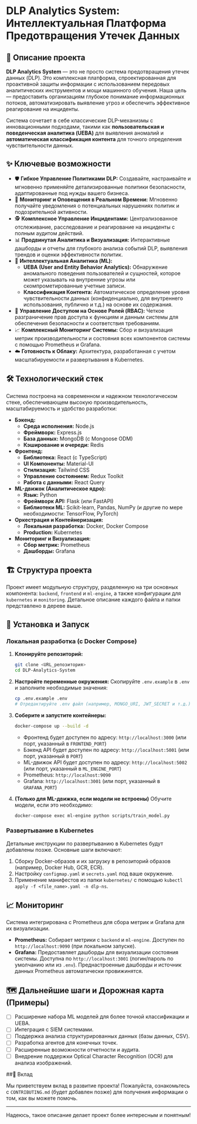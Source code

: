 ﻿# DLP Analytics System: Интеллектуальная Платформа Предотвращения Утечек Данных

## 🚀 Описание проекта

**DLP Analytics System** — это не просто система предотвращения утечек данных (DLP). Это комплексная платформа, спроектированная для проактивной защиты информации с использованием передовых аналитических инструментов и мощи машинного обучения. Наша цель — предоставить организациям глубокое понимание информационных потоков, автоматизировать выявление угроз и обеспечить эффективное реагирование на инциденты.

Система сочетает в себе классические DLP-механизмы с инновационными подходами, такими как **пользовательская и поведенческая аналитика (UEBA)** для выявления аномалий и **автоматическая классификация контента** для точного определения чувствительности данных.

## ✨ Ключевые возможности

*   🛡️ **Гибкое Управление Политиками DLP:** Создавайте, настраивайте и мгновенно применяйте детализированные политики безопасности, адаптированные под нужды вашего бизнеса.
*   📡 **Мониторинг и Оповещения в Реальном Времени:** Мгновенно получайте уведомления о потенциальных нарушениях политик и подозрительной активности.
*   🕵️ **Комплексное Управление Инцидентами:** Централизованное отслеживание, расследование и реагирование на инциденты с полным аудитом действий.
*   📊 **Продвинутая Аналитика и Визуализация:** Интерактивные дашборды и отчеты для глубокого анализа событий DLP, выявления трендов и оценки эффективности политик.
*   🤖 **Интеллектуальная Аналитика (ML):**
    *   **UEBA (User and Entity Behavior Analytics):** Обнаружение аномального поведения пользователей и сущностей, которое может указывать на внутренние угрозы или скомпрометированные учетные записи.
    *   **Классификация Контента:** Автоматическое определение уровня чувствительности данных (конфиденциально, для внутреннего использования, публично и т.д.) на основе их содержания.
*   👤 **Управление Доступом на Основе Ролей (RBAC):** Четкое разграничение прав доступа к функциям и данным системы для обеспечения безопасности и соответствия требованиям.
*   📈 **Комплексный Мониторинг Системы:** Сбор и визуализация метрик производительности и состояния всех компонентов системы с помощью Prometheus и Grafana.
*   ☁️ **Готовность к Облаку:** Архитектура, разработанная с учетом масштабируемости и развертывания в Kubernetes.

## 🛠️ Технологический стек

Система построена на современном и надежном технологическом стеке, обеспечивающем высокую производительность, масштабируемость и удобство разработки:

*   **Бэкенд:**
    *   **Среда исполнения:** Node.js
    *   **Фреймворк:** Express.js
    *   **База данных:** MongoDB (с Mongoose ODM)
    *   **Кэширование и очереди:** Redis
*   **Фронтенд:**
    *   **Библиотека:** React (с TypeScript)
    *   **UI Компоненты:** Material-UI
    *   **Стилизация:** Tailwind CSS
    *   **Управление состоянием:** Redux Toolkit
    *   **Работа с данными:** React Query
*   **ML-движок (Аналитическое ядро):**
    *   **Язык:** Python
    *   **Фреймворк API:** Flask (или FastAPI)
    *   **Библиотеки ML:** Scikit-learn, Pandas, NumPy (и другие по мере необходимости: TensorFlow, PyTorch)
*   **Оркестрация и Контейнеризация:**
    *   **Локальная разработка:** Docker, Docker Compose
    *   **Production:** Kubernetes
*   **Мониторинг и Визуализация:**
    *   **Сбор метрик:** Prometheus
    *   **Дашборды:** Grafana

## 🏗️ Структура проекта

Проект имеет модульную структуру, разделенную на три основных компонента: `backend`, `frontend` и `ml-engine`, а также конфигурации для `kubernetes` и `monitoring`. Детальное описание каждого файла и папки представлено в дереве выше.

## 🚀 Установка и Запуск

### Локальная разработка (с Docker Compose)

1.  **Клонируйте репозиторий:**
    ```bash
    git clone <URL_репозитория>
    cd DLP-Analytics-System
    ```
2.  **Настройте переменные окружения:**
    Скопируйте `.env.example` в `.env` и заполните необходимые значения:
    ```bash
    cp .env.example .env
    # Отредактируйте .env файл (например, MONGO_URI, JWT_SECRET и т.д.)
    ```
3.  **Соберите и запустите контейнеры:**
    ```bash
    docker-compose up --build -d
    ```
    *   Фронтенд будет доступен по адресу: `http://localhost:3000` (или порт, указанный в `FRONTEND_PORT`)
    *   Бэкенд API будет доступен по адресу: `http://localhost:5001` (или порт, указанный в `PORT`)
    *   ML-движок API будет доступен по адресу: `http://localhost:5002` (или порт, указанный в `ML_ENGINE_PORT`)
    *   Prometheus: `http://localhost:9090`
    *   Grafana: `http://localhost:3001` (или порт, указанный в `GRAFANA_PORT`)

4.  **(Только для ML-движка, если модели не встроены)** Обучите модели, если это необходимо:
    ```bash
    docker-compose exec ml-engine python scripts/train_model.py
    ```

### Развертывание в Kubernetes

Детальные инструкции по развертыванию в Kubernetes будут добавлены позже. Основные шаги включают:

1.  Сборку Docker-образов и их загрузку в репозиторий образов (например, Docker Hub, GCR, ECR).
2.  Настройку `configmap.yaml` и `secrets.yaml` под ваше окружение.
3.  Применение манифестов из папки `kubernetes/` с помощью `kubectl apply -f <file_name>.yaml -n dlp-ns`.

## 📈 Мониторинг

Система интегрирована с Prometheus для сбора метрик и Grafana для их визуализации.

*   **Prometheus:** Собирает метрики с `backend` и `ml-engine`. Доступен по `http://localhost:9090` (при локальном запуске).
*   **Grafana:** Предоставляет дашборды для визуализации состояния системы. Доступна по `http://localhost:3001` (логин/пароль по умолчанию или из `.env`). Преднастроенные дашборды и источник данных Prometheus автоматически провижинятся.

## 🗺️ Дальнейшие шаги и Дорожная карта (Примеры)

*   [ ] Расширение набора ML моделей для более точной классификации и UEBA.
*   [ ] Интеграция с SIEM системами.
*   [ ] Поддержка анализа структурированных данных (базы данных, CSV).
*   [ ] Разработка агентов для конечных точек.
*   [ ] Расширенные возможности отчетности и аудита.
*   [ ] Внедрение поддержки Optical Character Recognition (OCR) для анализа изображений.

##🤝 Вклад

Мы приветствуем вклад в развитие проекта! Пожалуйста, ознакомьтесь с `CONTRIBUTING.md` (будет добавлен позже) для получения информации о том, как вы можете помочь.

---

Надеюсь, такое описание делает проект более интересным и понятным!